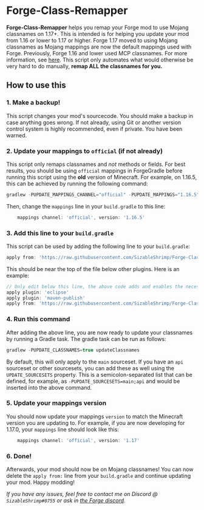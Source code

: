 # Forge-Class-Remapper
**Forge-Class-Remapper** helps you remap your Forge mod to use Mojang classnames on 1.17+.
This is intended is for helping you update your mod from 1.16 or lower to 1.17 or higher.
Forge 1.17 moved to using Mojang classnames as Mojang mappings are now the default mappings used with Forge.
Previously, Forge 1.16 and lower used MCP classnames.
For more information, see [here](https://github.com/MinecraftForge/MCPConfig/blob/master/Mojang.md).
This script only automates what would otherwise be very hard to do manually, **remap ALL the classnames for you.**

## How to use this

### 1. Make a backup!
This script changes your mod's sourcecode.
You should make a backup in case anything goes wrong.
If not already, using Git or another version control system is highly recommended, even if private.
You have been warned.

### 2. Update your mappings to `official` (if not already)
This script only remaps classnames and *not* methods or fields.
For best results, you should be using `official` mappings in ForgeGradle before running this script using the **old** version of Minecraft.
For example, on 1.16.5, this can be achieved by running the following command:
```groovy
gradlew -PUPDATE_MAPPINGS_CHANNEL="official" -PUPDATE_MAPPINGS="1.16.5" updateMappings
```
Then, change the `mappings` line in your `build.gradle` to this line:
```groovy
    mappings channel: 'official', version: '1.16.5'
```

### 3. Add this line to your `build.gradle`
This script can be used by adding the following line to your `build.gradle`:
```groovy
apply from: 'https://raw.githubusercontent.com/SizableShrimp/Forge-Class-Remapper/main/classremapper.gradle'
```
This should be near the top of the file below other plugins. Here is an example:
```groovy
// Only edit below this line, the above code adds and enables the necessary things for Forge to be setup.
apply plugin: 'eclipse'
apply plugin: 'maven-publish'
apply from: 'https://raw.githubusercontent.com/SizableShrimp/Forge-Class-Remapper/main/classremapper.gradle'
```

### 4. Run this command
After adding the above line, you are now ready to update your classnames by running a Gradle task. The gradle task can be run as follows:
```groovy
gradlew -PUPDATE_CLASSNAMES=true updateClassnames
```
By default, this will only apply to the `main` sourceset. 
If you have an `api` sourceset or other sourcesets, you can add these as well using the `UPDATE_SOURCESETS` property.
This is a semicolon-separated list that can be defined, for example, as `-PUPDATE_SOURCESETS=main;api` and would be inserted into the above command.

### 5. Update your mappings version
You should now update your mappings `version` to match the Minecraft version you are updating to.
For example, if you are now developing for 1.17.0, your `mappings` line should look like this:
```groovy
    mappings channel: 'official', version: '1.17'
```

### 6. Done!
Afterwards, your mod should now be on Mojang classnames!
You can now delete the `apply from:` line from your `build.gradle` and continue updating your mod.
Happy modding!

*If you have any issues, feel free to contact me on Discord @ `SizableShrimp#0755` or ask in [the Forge discord](https://discord.gg/UvedJ9m).*
